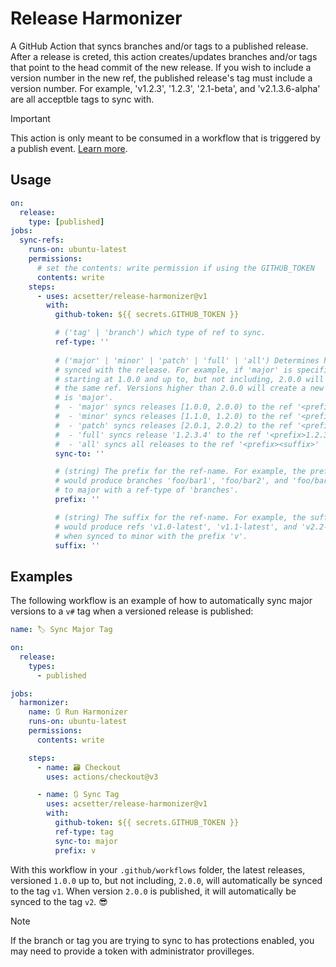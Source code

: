 # Release Harmonizer
A GitHub Action that syncs branches and/or tags to a published release. After a release is creted, this action creates/updates branches and/or tags that point to the head commit of the new release. If you wish to include a version number in the new ref, the published release's tag must include a version number. For example, 'v1.2.3', '1.2.3', '2.1-beta', and 'v2.1.3.6-alpha' are all acceptble tags to sync with.

> [!IMPORTANT]
> This action is only meant to be consumed in a workflow that is triggered by a publish event. [Learn more](https://docs.github.com/en/actions/using-workflows/events-that-trigger-workflows).

## Usage
```yaml
on:
  release:
    type: [published]
jobs:
  sync-refs:
    runs-on: ubuntu-latest
    permissions:
      # set the contents: write permission if using the GITHUB_TOKEN
      contents: write
    steps:
      - uses: acsetter/release-harmonizer@v1
        with:
          github-token: ${{ secrets.GITHUB_TOKEN }}

          # ('tag' | 'branch') which type of ref to sync.
          ref-type: ''
          
          # ('major' | 'minor' | 'patch' | 'full' | 'all') Determines how refs are
          # synced with the release. For example, if 'major' is specified, versions
          # starting at 1.0.0 and up to, but not including, 2.0.0 will be synced to
          # the same ref. Versions higher than 2.0.0 will create a new ref. Default
          # is 'major'.
          #  - 'major' syncs releases [1.0.0, 2.0.0) to the ref '<prefix>1<suffix>'
          #  - 'minor' syncs releases [1.1.0, 1.2.0) to the ref '<prefix>1.1<suffix>'
          #  - 'patch' syncs releases [2.0.1, 2.0.2) to the ref '<prefix>2.0.1<suffix>'
          #  - 'full' syncs release '1.2.3.4' to the ref '<prefix>1.2.3.4<suffix>'
          #  - 'all' syncs all releases to the ref '<prefix><suffix>'
          sync-to: ''

          # (string) The prefix for the ref-name. For example, the prefeix 'foo/bar'
          # would produce branches 'foo/bar1', 'foo/bar2', and 'foo/bar3' when synced
          # to major with a ref-type of 'branches'.
          prefix: ''

          # (string) The suffix for the ref-name. For example, the suffix -latest
          # would produce refs 'v1.0-latest', 'v1.1-latest', and 'v2.2-latest'
          # when synced to minor with the prefix 'v'.
          suffix: ''
```

## Examples
The following workflow is an example of how to automatically sync major versions to a `v#` tag when a versioned release is published:
```yaml
name: 🏷️ Sync Major Tag

on:
  release:
    types: 
      - published 

jobs:
  harmonizer:
    name: 🔃 Run Harmonizer
    runs-on: ubuntu-latest
    permissions:
      contents: write

    steps:
      - name: 🗃️ Checkout
        uses: actions/checkout@v3

      - name: 🔃 Sync Tag
        uses: acsetter/release-harmonizer@v1
        with:
          github-token: ${{ secrets.GITHUB_TOKEN }}
          ref-type: tag
          sync-to: major
          prefix: v
```
With this workflow in your `.github/workflows` folder, the latest releases, versioned `1.0.0` up to, but not including, `2.0.0`, will automatically be synced to the tag `v1`. When version `2.0.0` is published, it will automatically be synced to the tag `v2`. 😎

> [!NOTE]
> If the branch or tag you are trying to sync to has protections enabled, you may need to provide a token with administrator provilleges.
